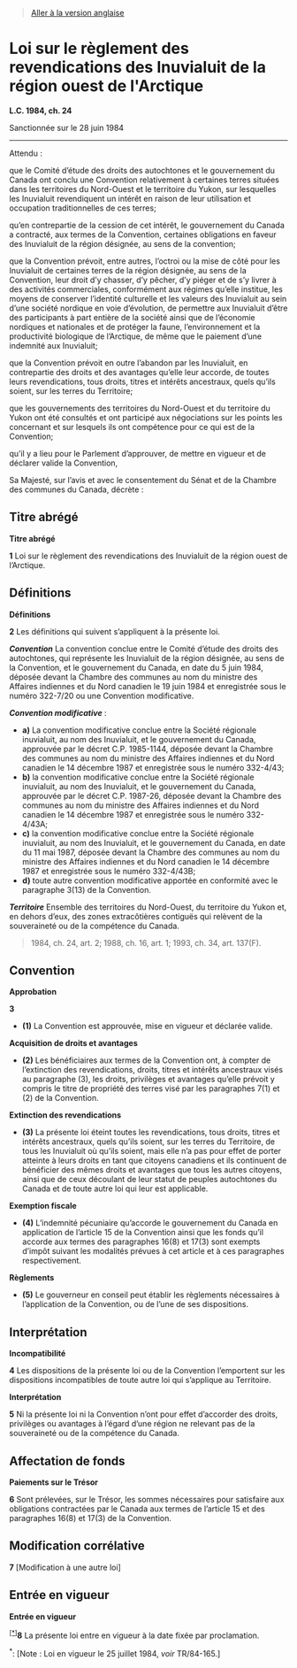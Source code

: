 > [Aller à la version anglaise](/en/Acts/Statutes%20of%20Canada/1984/c.%2024.md)

# Loi sur le règlement des revendications des Inuvialuit de la région ouest de l'Arctique

**L.C. 1984, ch. 24**


Sanctionnée sur le 28 juin 1984

----------



Attendu :

que le Comité d’étude des droits des autochtones et le gouvernement du Canada ont conclu une Convention relativement à certaines terres situées dans les territoires du Nord-Ouest et le territoire du Yukon, sur lesquelles les Inuvialuit revendiquent un intérêt en raison de leur utilisation et occupation traditionnelles de ces terres;

qu’en contrepartie de la cession de cet intérêt, le gouvernement du Canada a contracté, aux termes de la Convention, certaines obligations en faveur des Inuvialuit de la région désignée, au sens de la convention;

que la Convention prévoit, entre autres, l’octroi ou la mise de côté pour les Inuvialuit de certaines terres de la région désignée, au sens de la Convention, leur droit d’y chasser, d’y pêcher, d’y piéger et de s’y livrer à des activités commerciales, conformément aux régimes qu’elle institue, les moyens de conserver l’identité culturelle et les valeurs des Inuvialuit au sein d’une société nordique en voie d’évolution, de permettre aux Inuvialuit d’être des participants à part entière de la société ainsi que de l’économie nordiques et nationales et de protéger la faune, l’environnement et la productivité biologique de l’Arctique, de même que le paiement d’une indemnité aux Inuvialuit;

que la Convention prévoit en outre l’abandon par les Inuvialuit, en contrepartie des droits et des avantages qu’elle leur accorde, de toutes leurs revendications, tous droits, titres et intérêts ancestraux, quels qu’ils soient, sur les terres du Territoire;

que les gouvernements des territoires du Nord-Ouest et du territoire du Yukon ont été consultés et ont participé aux négociations sur les points les concernant et sur lesquels ils ont compétence pour ce qui est de la Convention;

qu’il y a lieu pour le Parlement d’approuver, de mettre en vigueur et de déclarer valide la Convention,



Sa Majesté, sur l’avis et avec le consentement du Sénat et de la Chambre des communes du Canada, décrète :






## Titre abrégé



**Titre abrégé**

**1** Loi sur le règlement des revendications des Inuvialuit de la région ouest de l’Arctique.




## Définitions



**Définitions**

**2** Les définitions qui suivent s’appliquent à la présente loi.

***Convention*** La convention conclue entre le Comité d’étude des droits des autochtones, qui représente les Inuvialuit de la région désignée, au sens de la Convention, et le gouvernement du Canada, en date du 5 juin 1984, déposée devant la Chambre des communes au nom du ministre des Affaires indiennes et du Nord canadien le 19 juin 1984 et enregistrée sous le numéro 322-7/20 ou une Convention modificative.

***Convention modificative*** :
- **a)** La convention modificative conclue entre la Société régionale inuvialuit, au nom des Inuvialuit, et le gouvernement du Canada, approuvée par le décret C.P. 1985-1144, déposée devant la Chambre des communes au nom du ministre des Affaires indiennes et du Nord canadien le 14 décembre 1987 et enregistrée sous le numéro 332-4/43;
- **b)** la convention modificative conclue entre la Société régionale inuvialuit, au nom des Inuvialuit, et le gouvernement du Canada, approuvée par le décret C.P. 1987-26, déposée devant la Chambre des communes au nom du ministre des Affaires indiennes et du Nord canadien le 14 décembre 1987 et enregistrée sous le numéro 332-4/43A;
- **c)** la convention modificative conclue entre la Société régionale inuvialuit, au nom des Inuvialuit, et le gouvernement du Canada, en date du 11 mai 1987, déposée devant la Chambre des communes au nom du ministre des Affaires indiennes et du Nord canadien le 14 décembre 1987 et enregistrée sous le numéro 332-4/43B;
- **d)** toute autre convention modificative apportée en conformité avec le paragraphe 3(13) de la Convention.

***Territoire*** Ensemble des territoires du Nord-Ouest, du territoire du Yukon et, en dehors d’eux, des zones extracôtières contiguës qui relèvent de la souveraineté ou de la compétence du Canada.
> 1984, ch. 24, art. 2; 1988, ch. 16, art. 1; 1993, ch. 34, art. 137(F).





## Convention



**Approbation**

**3** 

- **(1)** La Convention est approuvée, mise en vigueur et déclarée valide.

**Acquisition de droits et avantages**

- **(2)** Les bénéficiaires aux termes de la Convention ont, à compter de l’extinction des revendications, droits, titres et intérêts ancestraux visés au paragraphe (3), les droits, privilèges et avantages qu’elle prévoit y compris le titre de propriété des terres visé par les paragraphes 7(1) et (2) de la Convention.

**Extinction des revendications**

- **(3)** La présente loi éteint toutes les revendications, tous droits, titres et intérêts ancestraux, quels qu’ils soient, sur les terres du Territoire, de tous les Inuvialuit où qu’ils soient, mais elle n’a pas pour effet de porter atteinte à leurs droits en tant que citoyens canadiens et ils continuent de bénéficier des mêmes droits et avantages que tous les autres citoyens, ainsi que de ceux découlant de leur statut de peuples autochtones du Canada et de toute autre loi qui leur est applicable.

**Exemption fiscale**

- **(4)** L’indemnité pécuniaire qu’accorde le gouvernement du Canada en application de l’article 15 de la Convention ainsi que les fonds qu’il accorde aux termes des paragraphes 16(8) et 17(3) sont exempts d’impôt suivant les modalités prévues à cet article et à ces paragraphes respectivement.

**Règlements**

- **(5)** Le gouverneur en conseil peut établir les règlements nécessaires à l’application de la Convention, ou de l’une de ses dispositions.




## Interprétation



**Incompatibilité**

**4** Les dispositions de la présente loi ou de la Convention l’emportent sur les dispositions incompatibles de toute autre loi qui s’applique au Territoire.




**Interprétation**

**5** Ni la présente loi ni la Convention n’ont pour effet d’accorder des droits, privilèges ou avantages à l’égard d’une région ne relevant pas de la souveraineté ou de la compétence du Canada.




## Affectation de fonds



**Paiements sur le Trésor**

**6** Sont prélevées, sur le Trésor, les sommes nécessaires pour satisfaire aux obligations contractées par le Canada aux termes de l’article 15 et des paragraphes 16(8) et 17(3) de la Convention.




## Modification corrélative


**7** [Modification à une autre loi]




## Entrée en vigueur



**Entrée en vigueur**

<sup><a href='#W-6.7_fr_1'>[*]</a></sup>**8** La présente loi entre en vigueur à la date fixée par proclamation.

<a name='W-6.7_fr_1'><sup>*</sup></a>: [Note : Loi en vigueur le 25 juillet 1984, *voir* TR/84-165.]<br />


